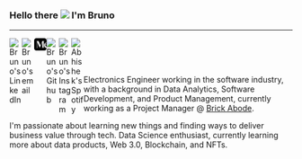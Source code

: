 ### Hello there <img src="https://media.giphy.com/media/hvRJCLFzcasrR4ia7z/giphy.gif" width="25px"> I'm Bruno
----------------------

<a href="https://www.linkedin.com/in/bruno-zimpel/"> <img align="left"
  alt="Bruno's LinkedIn" width="22px"
  src="https://raw.githubusercontent.com/TheDudeThatCode/TheDudeThatCode/master/Assets/Linkedin.svg"
  /> </a>

<a href="mailto:brunozimpel@gmail.com"> <img align="left" alt="Bruno's email"
  width="22px"
  src="https://raw.githubusercontent.com/TheDudeThatCode/TheDudeThatCode/master/Assets/Gmail.svg"
  /> </a>

<a href="https://medium.com/@brunozimpel"> <img align="left" alt="Bruno's Medium"
  width="22px"
  src="https://raw.githubusercontent.com/simple-icons/simple-icons/master/icons/medium.svg"
  /> </a>

<a href="https://github.com/brunozimpel"> <img align="left" alt="Bruno's Github"
  width="22px"
  src="https://raw.githubusercontent.com/peterthehan/peterthehan/master/assets/github.svg"
  /> </a>

<a href=https://www.instagram.com/brunozimpel/> <img align="left"
  alt="Bruno's Instagram" width="22px"
  src="https://raw.githubusercontent.com/TheDudeThatCode/TheDudeThatCode/master/Assets/Instagram.svg"
  /> </a> 
  
<a href="https://open.spotify.com/user/22tbu2ca4z6xncdglwnxizdeq?si=54dc9857945d40b8">
  <img align="left" alt="Abhishek's Spotify" width="22px"
  src="https://raw.githubusercontent.com/peterthehan/peterthehan/master/assets/spotify.svg"
  /> </a>

<br/>
<br/>
<br/>

Electronics Engineer working in the software industry, with a background in Data
Analytics, Software Development, and Product Management, currently working as a
Project Manager @ [Brick Abode](https://www.brickabode.com/).

I'm passionate about learning new things and finding ways to deliver business
value through tech. Data Science enthusiast, currently learning more about data
products, Web 3.0, Blockchain, and NFTs.
